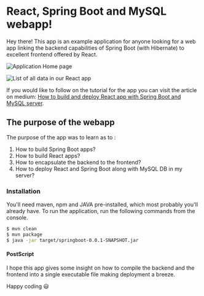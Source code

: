 
# React, Spring Boot and MySQL webapp!

Hey there! This app is an example application for anyone looking for a web app linking the backend capabilities of Spring Boot (with Hibernate) to excellent frontend offered by React. 

![Application Home page](https://cdn-images-1.medium.com/max/1000/1*H4KTKqkilycIb1ebhvN85w.png)


![List of all data in our React app](https://cdn-images-1.medium.com/max/1000/1*h8A68kGQpM6QoQYOCqux6g.png)

If you would like to follow on the tutorial for the app you can visit the article on medium: [How to build and deploy React app with Spring Boot and MySQL server](https://medium.com/@mukundmadhav/build-and-deploy-react-app-with-spring-boot-and-mysql-6f888eb0c600).

## The purpose of the webapp

The purpose of the app was to learn as to : 

 1. How to build Spring Boot apps?
 2. How to build React apps?
 3. How to encapsulate the backend to the frontend?
 4. How to deploy React and Spring Boot along with MySQL DB in my server?

### Installation

You'll need maven, npm and JAVA pre-installed, which most probably you'll already have.  To run the application, run the following commands from the console.

```sh
$ mvn clean
$ mvn package
$ java -jar target/springboot-0.0.1-SNAPSHOT.jar
```


####  PostScript

I hope this app gives some insight on how to compile the backend and the frontend into a single executable file making deployment a breeze. 

Happy coding 😃